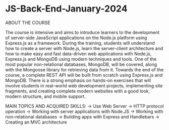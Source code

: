 # JS-Back-End-January-2024
ABOUT THE COURSE

The course is intensive and aims to introduce learners to the development of server-side JavaScript applications on the Node.js platform using Express.js as a framework. During the training, students will understand how to create a server with Node.js, learn the server-client architecture and how to make easy and fast data-driven web applications with Node.js, Express.js and MongoDB using modern techniques and tools. One of the most popular non-relational databases, MongoDB, will be covered, along with the Mongoose library for retrieving data from it. Towards the end of the course, a complete REST API will be built from scratch using Express.js and MongoDB. There is a strong emphasis on hands-on exercises that will involve students in real-world web development projects, implementing site fragments, and creating complete modern websites with a good look, modern structure, and mobile support.

MAIN TOPICS AND ACQUIRED SKILLS:
-> Use Web Server
-> HTTP protocol operation
-> Working with server applications with Node.JS
-> Working with non-relational databases
-> Building apps with Express and Handlebars
-> Creating an MVC architecture

